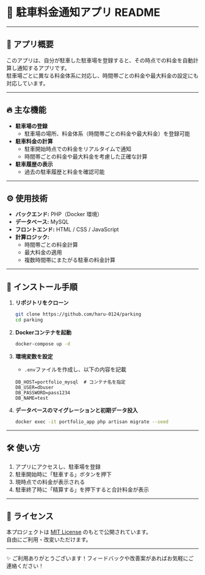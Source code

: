 # 🚗 駐車料金通知アプリ README

---

## 📌 アプリ概要
このアプリは、自分が駐車した駐車場を登録すると、その時点での料金を自動計算し通知するアプリです。  
駐車場ごとに異なる料金体系に対応し、時間帯ごとの料金や最大料金の設定にも対応しています。

---

## 🔥 主な機能
- **駐車場の登録**  
  - 駐車場の場所、料金体系（時間帯ごとの料金や最大料金）を登録可能  
- **駐車料金の計算**  
  - 駐車開始時点での料金をリアルタイムで通知  
  - 時間帯ごとの料金や最大料金を考慮した正確な計算  
- **駐車履歴の表示**  
  - 過去の駐車履歴と料金を確認可能  

---

## ⚙️ 使用技術
- **バックエンド:** PHP（Docker 環境）  
- **データベース:** MySQL  
- **フロントエンド:** HTML / CSS / JavaScript  
- **計算ロジック:**  
  - 時間帯ごとの料金計算  
  - 最大料金の適用  
  - 複数時間帯にまたがる駐車の料金計算  

---

## 🚀 インストール手順

1. **リポジトリをクローン**
    ```bash
    git clone https://github.com/haru-0124/parking
    cd parking
    ```

2. **Dockerコンテナを起動**
    ```bash
    docker-compose up -d
    ```

3. **環境変数を設定**
    - `.env`ファイルを作成し、以下の内容を記載
    ```env
    DB_HOST=portfolio_mysql  # コンテナ名を指定
    DB_USER=dbuser
    DB_PASSWORD=pass1234
    DB_NAME=test
    ```

4. **データベースのマイグレーションと初期データ投入**
    ```bash
    docker exec -it portfolio_app php artisan migrate --seed
    ```

---

## 🛠️ 使い方
1. アプリにアクセスし、駐車場を登録  
2. 駐車開始時に「駐車する」ボタンを押下  
3. 現時点での料金が表示される  
4. 駐車終了時に「精算する」を押下すると合計料金が表示  

---

## 💬 ライセンス
本プロジェクトは [MIT License](./LICENSE) のもとで公開されています。  
自由にご利用・改変いただけます。

---

✨ ご利用ありがとうございます！フィードバックや改善案があればお気軽にご連絡ください！
